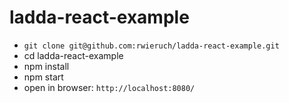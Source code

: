 # ladda-react-example

* `git clone git@github.com:rwieruch/ladda-react-example.git`
* cd ladda-react-example
* npm install
* npm start
* open in browser: `http://localhost:8080/`
